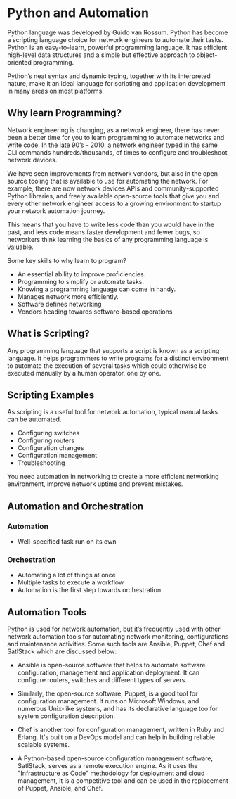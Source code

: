 # Python and Automation

Python language was developed by Guido van Rossum. Python has become a scripting language choice for network engineers to automate their tasks. Python is an easy-to-learn, powerful programming language. It has efficient high-level data structures and a simple but effective approach to object-oriented programming.

Python’s neat syntax and dynamic typing, together with its interpreted nature, make it an ideal language for scripting and application development in many areas on most platforms.

## Why learn Programming?

Network engineering is changing, as a network engineer, there has never been a better time for you to learn programming to automate networks and write code. In the late 90’s – 2010, a network engineer typed in the same CLI commands hundreds/thousands, of times to configure and troubleshoot network devices.

We have seen improvements from network vendors, but also in the open source tooling that is available to use for automating the network. For example, there are now network devices APIs and community-supported Python libraries, and freely available open-source tools that give you and every other network engineer access to a growing environment to startup your network automation journey.

This means that you have to write less code than you would have in the past, and less code means faster development and fewer bugs, so networkers think learning the basics of any programming language is valuable.

Some key skills to why learn to program?

- An essential ability to improve proficiencies.
- Programming to simplify or automate tasks.
- Knowing a programming language can come in handy.
- Manages network more efficiently.
- Software defines networking
- Vendors heading towards software-based operations

## What is Scripting?

Any programming language that supports a script is known as a scripting language. It helps programmers to write programs for a distinct environment to automate the execution of several tasks which could otherwise be executed manually by a human operator, one by one.

## Scripting Examples

As scripting is a useful tool for network automation, typical manual tasks can be automated.

- Configuring switches
- Configuring routers
- Configuration changes
- Configuration management
- Troubleshooting

You need automation in networking to create a more efficient networking environment, improve network uptime and prevent mistakes.

## Automation and Orchestration

### Automation

- Well-specified task run on its own

### Orchestration

- Automating a lot of things at once
- Multiple tasks to execute a workflow
- Automation is the first step towards orchestration

## Automation Tools

Python is used for network automation, but it’s frequently used with other network automation tools for automating network monitoring, configurations and maintenance activities. Some such tools are Ansible, Puppet, Chef and SatlStack which are discussed below:

- Ansible is open-source software that helps to automate software configuration, management and application deployment. It can configure routers, switches and different types of servers.

- Similarly, the open-source software, Puppet, is a good tool for configuration management. It runs on Microsoft Windows, and numerous Unix-like systems, and has its declarative language too for system configuration description.

- Chef is another tool for configuration management, written in Ruby and Erlang. It's built on a DevOps model and can help in building reliable scalable systems.

- A Python-based open-source configuration management software, SatlStack, serves as a remote execution engine. As it uses the "Infrastructure as Code" methodology for deployment and cloud management, it is a competitive tool and can be used in the replacement of Puppet, Ansible, and Chef.
